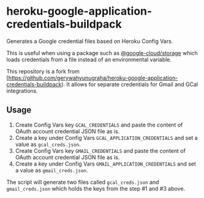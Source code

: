 # heroku-google-application-credentials-buildpack
Generates a Google credential files based on Heroku Config Vars.

This is useful when using a package such as [@google-cloud/storage](https://www.npmjs.com/package/@google-cloud/storage) which loads credentials from a file instead of an environmental variable.

This repository is a fork from [https://github.com/gerywahyunugraha/heroku-google-application-credentials-buildpack). It allows for separate credentials for Gmail and GCal integrations.

## Usage

1. Create Config Vars key `GCAL_CREDENTIALS` and paste the content of OAuth account credential JSON file as is.
2.  Create a key under Config Vars `GCAL_APPLICATION_CREDENTIALS` and set a value as `gcal_creds.json`.
3. Create Config Vars key `GMAIL_CREDENTIALS` and paste the content of OAuth account credential JSON file as is.
4.  Create a key under Config Vars `GMAIL_APPLICATION_CREDENTIALS` and set a value as `gmail_creds.json`.

The script will generate two files called `gcal_creds.json` and `gmail_creds.json` which holds the keys from the step #1 and #3 above.

